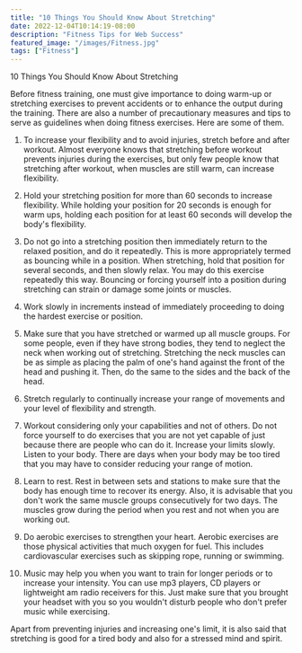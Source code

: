 ```yaml
---
title: "10 Things You Should Know About Stretching"
date: 2022-12-04T10:14:19-08:00
description: "Fitness Tips for Web Success"
featured_image: "/images/Fitness.jpg"
tags: ["Fitness"]
---
```


10 Things You Should Know About Stretching

Before fitness training, one must give importance to doing warm-up or stretching exercises to prevent accidents or to enhance the output during the training.  There are also a number of precautionary measures and tips to serve as guidelines when doing fitness exercises.  Here are some of them.

1.  To increase your flexibility and to avoid injuries, stretch before and after workout.  Almost everyone knows that stretching before workout prevents injuries during the exercises, but only few people know that stretching after workout, when muscles are still warm, can increase flexibility.

2.  Hold your stretching position for more than 60 seconds to increase flexibility.  While holding your position for 20 seconds is enough for warm ups, holding each position for at least 60 seconds will develop the body's flexibility.

3.  Do not go into a stretching position then immediately return to the relaxed position, and do it repeatedly.  This is more appropriately termed as bouncing while in a position.  When stretching, hold that position for several seconds, and then slowly relax.  You may do this exercise repeatedly this way.  Bouncing or forcing yourself into a position during stretching can strain or damage some joints or muscles.

4.  Work slowly in increments instead of immediately proceeding to doing the hardest exercise or position.

5.  Make sure that you have stretched or warmed up all muscle groups.  For some people, even if they have strong bodies, they tend to neglect the neck when working out of stretching.  Stretching the neck muscles can be as simple as placing the palm of one's hand against the front of the head and pushing it.  Then, do the same to the sides and the back of the head.

6.  Stretch regularly to continually increase your range of movements and your level of flexibility and strength.

7.  Workout considering only your capabilities and not of others.  Do not force yourself to do exercises that you are not yet capable of just because there are people who can do it.  Increase your limits slowly.  Listen to your body.  There are days when your body may be too tired that you may have to consider reducing your range of motion.

8.  Learn to rest.  Rest in between sets and stations to make sure that the body has enough time to recover its energy.  Also, it is advisable that you don't work the same muscle groups consecutively for two days.  The muscles grow during the period when you rest and not when you are working out.

9.  Do aerobic exercises to strengthen your heart.  Aerobic exercises are those physical activities that much oxygen for fuel.  This includes cardiovascular exercises such as skipping rope, running or swimming.

10.  Music may help you when you want to train for longer periods or to increase your intensity.  You can use mp3 players, CD players or lightweight am radio receivers for this.  Just make sure that you brought your headset with you so you wouldn't disturb people who don't prefer music while exercising.

Apart from preventing injuries and increasing one's limit, it is also said that stretching is good for a tired body and also for a stressed mind and spirit.


